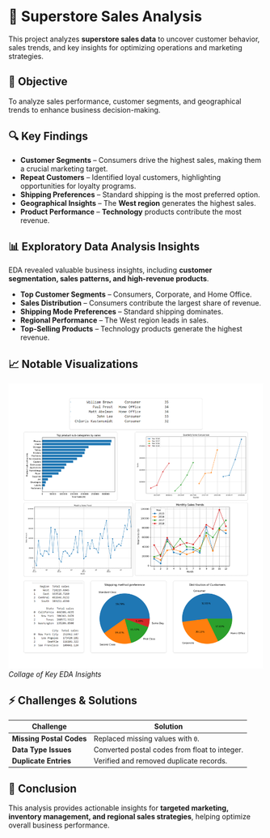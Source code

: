 # 🛒 Superstore Sales Analysis  

This project analyzes **superstore sales data** to uncover customer behavior, sales trends, and key insights for optimizing operations and marketing strategies.  

## 📌 Objective  
To analyze sales performance, customer segments, and geographical trends to enhance business decision-making.  

## 🔍 Key Findings  
- **Customer Segments** – Consumers drive the highest sales, making them a crucial marketing target.  
- **Repeat Customers** – Identified loyal customers, highlighting opportunities for loyalty programs.  
- **Shipping Preferences** – Standard shipping is the most preferred option.  
- **Geographical Insights** – The **West region** generates the highest sales.  
- **Product Performance** – **Technology** products contribute the most revenue.  

## 📊 Exploratory Data Analysis Insights  
EDA revealed valuable business insights, including **customer segmentation, sales patterns, and high-revenue products**.  

- **Top Customer Segments** – Consumers, Corporate, and Home Office.  
- **Sales Distribution** – Consumers contribute the largest share of revenue.  
- **Shipping Mode Preferences** – Standard shipping dominates.  
- **Regional Performance** – The West region leads in sales.  
- **Top-Selling Products** – Technology products generate the highest revenue.  

## 📈 Notable Visualizations  
![Sales Insights Dashboard](dashboard1.png)  
*Collage of Key EDA Insights*  

## ⚡ Challenges & Solutions  

| Challenge | Solution |
|-----------|----------|
| **Missing Postal Codes** | Replaced missing values with `0`. |
| **Data Type Issues** | Converted postal codes from float to integer. |
| **Duplicate Entries** | Verified and removed duplicate records. |

## 🏁 Conclusion  
This analysis provides actionable insights for **targeted marketing, inventory management, and regional sales strategies**, helping optimize overall business performance.  

